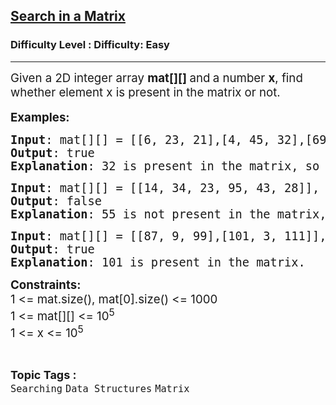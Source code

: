 <h2><a href="https://www.geeksforgeeks.org/problems/search-in-a-matrix--021840/1?page=1&category=Matrix,Graph&difficulty=Easy&status=unsolved&sortBy=accuracy">Search in a Matrix</a></h2><h3>Difficulty Level : Difficulty: Easy</h3><hr><div class="problems_problem_content__Xm_eO"><p><span style="font-size: 14pt;">Given a 2D integer array <strong>mat[][] </strong>and<strong>&nbsp;</strong>a number&nbsp;<strong>x</strong>, find whether element x is present in the matrix or not.<br></span><br><span style="font-size: 14pt;"><strong>Examples:</strong></span></p>
<pre><span style="font-size: 14pt;"><strong>Input</strong>: mat[][] = [[6, 23, 21],[4, 45, 32],[69, 11, 87]], x = 32
<strong>Output</strong>: true
<strong>Explanation</strong>: 32 is present in the matrix, so the output is 1.
</span></pre>
<pre><span style="font-size: 14pt;"><strong>Input</strong>: mat[][] = [[14, 34, 23, 95, 43, 28]], x = 55<br><strong>Output</strong>: false
<strong>Explanation</strong>: 55 is not present in the matrix, so the output is 0.<br></span></pre>
<pre><span style="font-size: 14pt;"><strong>Input</strong>: mat[][] = [[87, 9, 99],[101, 3, 111]], x = 101</span><br><span style="font-size: 14pt;"><strong>Output</strong>: true
<strong>Explanation</strong>: 101 is present in the matrix.</span></pre>
<p><span style="font-size: 14pt;"><strong>Constraints:<br></strong>1 &lt;= mat.size(), mat[0].size() &lt;= 1000<br>1 &lt;= mat[][] &lt;= 10<sup>5</sup><br>1 &lt;= x &lt;= 10<sup>5</sup></span></p></div><br><p><span style=font-size:18px><strong>Topic Tags : </strong><br><code>Searching</code>&nbsp;<code>Data Structures</code>&nbsp;<code>Matrix</code>&nbsp;